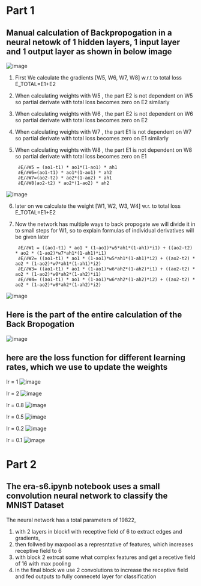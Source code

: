 # Part 1
## Manual calculation of Backpropogation in a neural netowk of 1 hidden layers, 1 input layer and 1 output layer as shown in below image

									
										
																
									
									
![image](https://github.com/ksharsha72/ERAV2/assets/90446031/441f2ecf-1ed0-44dd-bb09-5c184bfd09d5)

									
1) First We calculate the gradients [W5, W6, W7, W8] w.r.t to total loss E_TOTAL=E1+E2
2) When calculating weights with W5 , the part E2 is not dependent on W5 so partial derivate with total loss becomes zero on E2 similarly
3) When calculating weights with W6 , the part E2 is not dependent on W6 so partial derivate with total loss becomes zero on E2
4) When calculating weights with W7 , the part E1 is not dependent on W7 so partial derivate with total loss becomes zero on E1 similarly
5) When calculating weights with W8 , the part E1 is not dependent on W8 so partial derivate with total loss becomes zero on E1 



		∂E/∂W5 = (ao1-t1) * ao1*(1-ao1) * ah1		
		∂E/∂W6=(ao1-t1) * ao1*(1-ao1) * ah2		
		∂E/∂W7=(ao2-t2) * ao2*(1-ao2) * ah1		
		∂E/∂W8(ao2-t2) * ao2*(1-ao2) * ah2		
![image](https://github.com/ksharsha72/ERAV2/assets/90446031/c870e9fb-1560-407d-9a9a-c12f3e8ee8f3)

6) later on we calculate the weight [W1, W2, W3, W4] w.r. to total loss E_TOTAL=E1+E2
7) Now the network has multiple ways to back propogate we will divide it in to small steps for W1, so to explain formulas of individual derivatives will be given later



		∂E/∂W1 = ((ao1-t1) * ao1 * (1-ao1)*w5*ah1*(1-ah1)*i1) + ((ao2-t2) * ao2 * (1-ao2)*w7*ah1*(1-ah1)*i1) 					
		∂E/∂W2= ((ao1-t1) * ao1 * (1-ao1)*w5*ah1*(1-ah1)*i2) + ((ao2-t2) * ao2 * (1-ao2)*w7*ah1*(1-ah1)*i2) 					
		∂E/∂W3= ((ao1-t1) * ao1 * (1-ao1)*w6*ah2*(1-ah2)*i1) + ((ao2-t2) * ao2 * (1-ao2)*w8*ah2*(1-ah2)*i1) 					
		∂E/∂W4= ((ao1-t1) * ao1 * (1-ao1)*w6*ah2*(1-ah2)*i2) + ((ao2-t2) * ao2 * (1-ao2)*w8*ah2*(1-ah2)*i2) 					
![image](https://github.com/ksharsha72/ERAV2/assets/90446031/193c30fe-f74e-4877-8358-275a6b66cdaf)




## Here is the part of the entire calculation of the Back Bropogation
![image](https://github.com/ksharsha72/ERAV2/assets/90446031/b26e05a7-b135-458c-99e1-803f27d1467a)

## here are the loss function for different learning rates, which we use to update the weights

lr = 1
![image](https://github.com/ksharsha72/ERAV2/assets/90446031/ad4853ce-6440-4715-8cc9-53978095a440)

lr = 2
![image](https://github.com/ksharsha72/ERAV2/assets/90446031/b7cba204-7841-4f03-8fd4-f4bb535a27de)

lr = 0.8
![image](https://github.com/ksharsha72/ERAV2/assets/90446031/e61175c6-defc-4ebc-bead-0a1b69c382a6)

lr = 0.5
![image](https://github.com/ksharsha72/ERAV2/assets/90446031/adab8941-a93e-472b-b5ee-4219f5872be9)

lr = 0.2
![image](https://github.com/ksharsha72/ERAV2/assets/90446031/2ad282ae-c4fa-4567-83ee-be37c0522f02)

lr = 0.1
![image](https://github.com/ksharsha72/ERAV2/assets/90446031/dd2fa200-46d6-4fba-9798-71556fc4df2b)



# Part 2

## The era-s6.ipynb notebook uses a small convolution neural network to classify the MNIST Dataset

The neural network has a total parameters of 19822,
1) with 2 layers in block1 with receptive field of 6 to extract edges and gradients, 
2) then follwed by maxpool as a represntative of features, which increases receptive field to 6
3) with block 2 extrcat some what complex features and get a recetive field of 16 with max pooling
4) in the final block we use 2 convolutions to increase the receptive field and fed outputs to fully connecetd layer for classification









